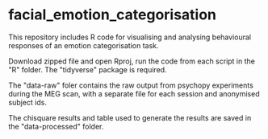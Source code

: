 # facial_emotion_categorisation
This repository includes R code for visualising and analysing behavioural responses of an emotion categorisation task.

Download zipped file and open Rproj, run the code from each script in the "R" folder. The "tidyverse" package is required.

The "data-raw" foler contains the raw output from psychopy experiments during the MEG scan, with a separate file for each session and anonymised subject ids.

The chisquare results and table used to generate the results are saved in the "data-processed" folder.
